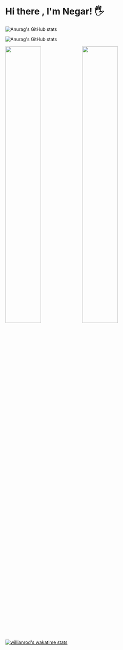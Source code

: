 # Hi there , I'm Negar! 🖐

![Anurag's GitHub stats](https://github-readme-stats-git-masterrstaa-rickstaa.vercel.app/api?username=ngrcode&show_icons=true&theme=radical)

![Anurag's GitHub stats](https://github-readme-stats-git-masterrstaa-rickstaa.vercel.app/api?username=ngrcode&show_icons=true&theme=radical)



<img src='https://github-readme-stats.vercel.app/api?username=ngrcode&show_icons=true&theme=radical' width='47%' align='left' >

<img src='https://github-readme-stats.vercel.app/api/top-langs/?username=ngrcode&layout=compact' width='47%' >

[![willianrod's wakatime stats](https://github-readme-stats.vercel.app/api/wakatime?username=ngrcode)](https://github.com/anuraghazra/github-readme-stats)



